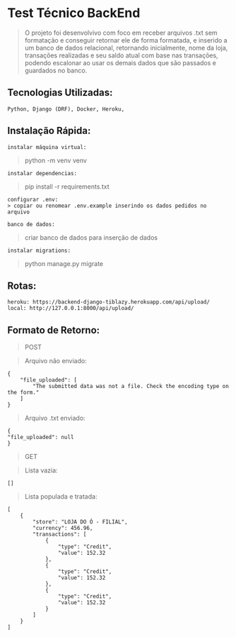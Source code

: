 # Test Técnico BackEnd

> O projeto foi desenvolvivo com foco em receber arquivos .txt sem formatação e conseguir retornar ele de forma formatada, e inserido a um banco de dados relacional, retornando inicialmente, nome da loja, transações realizadas e seu saldo atual com base nas transações, podendo escalonar ao usar os demais dados que são passados e guardados no banco.

## Tecnologias Utilizadas:
    Python, Django (DRF), Docker, Heroku,

## Instalação Rápida:
    instalar máquina virtual:
> python -m venv venv

    instalar dependencias:
> pip install -r requirements.txt

    configurar .env:
    > copiar ou renomear .env.example inserindo os dados pedidos no arquivo

    banco de dados:
> criar banco de dados para inserção de dados

    instalar migrations:
> python manage.py migrate


## Rotas:
    heroku: https://backend-django-tiblazy.herokuapp.com/api/upload/
    local: http://127.0.0.1:8000/api/upload/

## Formato de Retorno:
>   POST

>   Arquivo não enviado:

    {
        "file_uploaded": [
            "The submitted data was not a file. Check the encoding type on the form."
        ]
    }

>   Arquivo .txt enviado:
    
    {
    "file_uploaded": null
    }

>   GET

>   Lista vazia:

    []

>   Lista populada e tratada:

    [
        {
            "store": "LOJA DO Ó - FILIAL",
            "currency": 456.96,
            "transactions": [
                {
                    "type": "Credit",
                    "value": 152.32
                },
                {
                    "type": "Credit",
                    "value": 152.32
                },
                {
                    "type": "Credit",
                    "value": 152.32
                }
            ]
        }
    ]